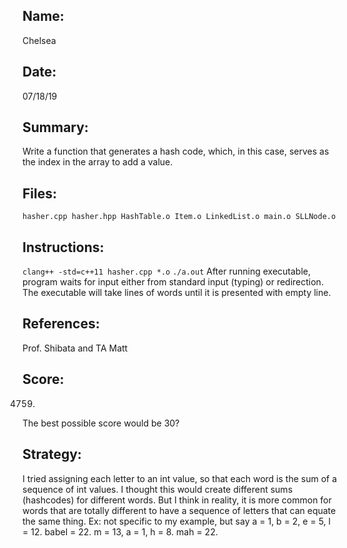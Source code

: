 ## Name:
Chelsea 
## Date:
07/18/19
## Summary:
Write a function that generates a hash code, which, in this case, serves as the index in the array to add a value. 
## Files:
`hasher.cpp hasher.hpp HashTable.o Item.o LinkedList.o main.o SLLNode.o`
## Instructions:
`clang++ -std=c++11 hasher.cpp *.o`
`./a.out`
After running executable, program waits for input either from standard input (typing) or redirection. The executable will take lines of words until it is presented with empty line.
## References:
Prof. Shibata and TA Matt
## Score: 
4759. 

The best possible score would be 30?
## Strategy: 
I tried assigning each letter to an int value, so that each word is the sum of a sequence of int values. I thought this would create different sums (hashcodes) for different words. But I think in reality, it is more common for words that are totally different to have a sequence of letters that can equate the same thing. Ex: not specific to my example, but say a = 1, b = 2, e = 5, l = 12. babel = 22.  m = 13, a = 1, h = 8. mah = 22. 
